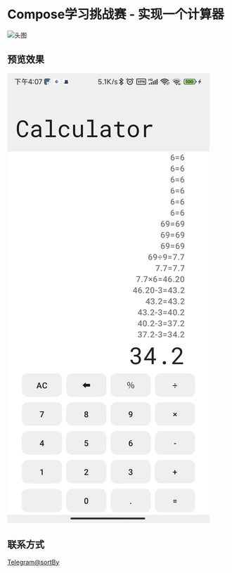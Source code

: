 # Compose学习挑战赛 - 实现一个计算器

![头图](https://gd-pub.jinshujufiles.com/hi/GPqqEy16gy/20220726145409_a855b5)

## 预览效果

![screenshot](img/md_01.jpg)

## 联系方式

[Telegram@sortBy](https://t.me/sortBy)